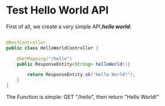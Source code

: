 # Test Hello World API

First of all, we create a very simple API,***hello world***:

```java 

@RestController
public class HelloWorldController {

    @GetMapping("/hello")
    public ResponseEntity<String> helloWorld(){

        return ResponseEntity.ok("Hello World!");
    }
}
```

The Function is simple: GET "/hello", then return "Hello World!"

